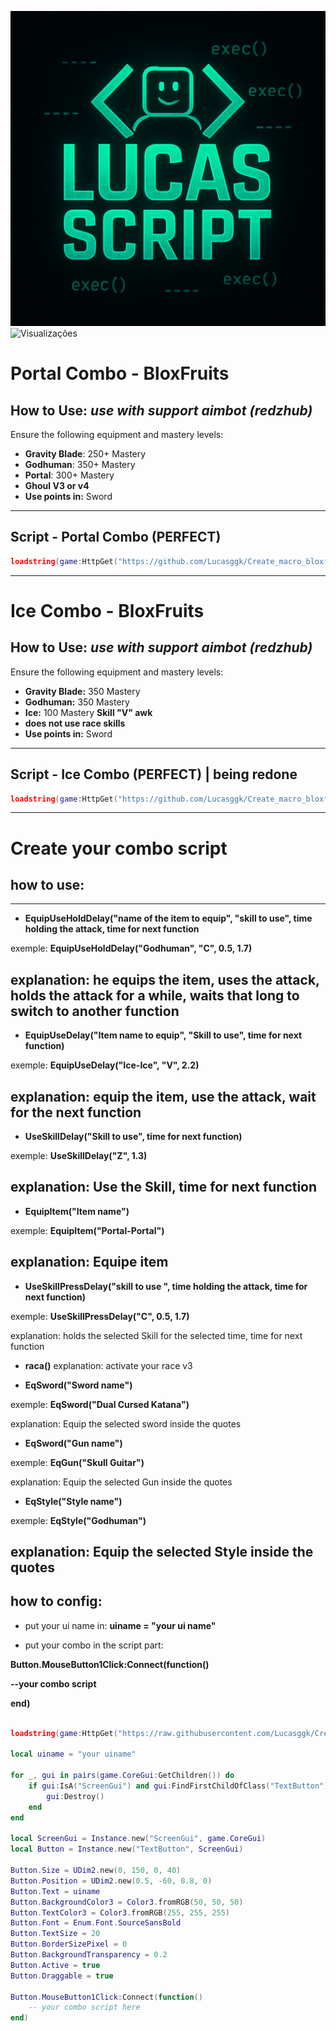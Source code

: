 ![Lucas Script](logo.png)
![Visualizações](https://komarev.com/ghpvc/?username=Lucasggk&label=VISITAS&color=green&style=plastic)
# Portal Combo - BloxFruits

## How to Use: *use with support aimbot (redzhub)*

Ensure the following equipment and mastery levels:

- **Gravity Blade**: 250+ Mastery  
- **Godhuman**: 350+ Mastery  
- **Portal**: 300+ Mastery  
- **Ghoul V3 or v4**
- **Use points in:** Sword
  
---

## Script - Portal Combo (PERFECT)

```lua
loadstring(game:HttpGet("https://github.com/Lucasggk/Create_macro_bloxfruits/raw/main/Portal.Loader.lua", true))()
```
---

# Ice Combo - BloxFruits

## How to Use: *use with support aimbot (redzhub)*

Ensure the following equipment and mastery levels:

- **Gravity Blade:** 350 Mastery
- **Godhuman:** 350 Mastery
- **Ice:** 100 Mastery **Skill "V" awk**
- **does not use race skills**
- **Use points in:** Sword

---

## Script - Ice Combo (PERFECT) | being redone 
```lua
loadstring(game:HttpGet("https://github.com/Lucasggk/Create_macro_bloxfruits/raw/main/Ice.Loader.lua", true))()
```
---

# Create your combo script

## how to use:

---
- **EquipUseHoldDelay("name of the item to equip", "skill to use", time holding the attack, time for next function**

exemple: **EquipUseHoldDelay("Godhuman", "C", 0.5, 1.7)**

explanation: he equips the item, uses the attack, holds the attack for a while, waits that long to switch to another function  
---
- **EquipUseDelay("Item name to equip", "Skill to use", time for next function)**

exemple: **EquipUseDelay("Ice-Ice", "V", 2.2)**

explanation: equip the item, use the attack, wait for the next function
---
- **UseSkillDelay("Skill to use", time for next function)**

exemple: **UseSkillDelay("Z", 1.3)**

explanation: Use the Skill, time for next function
---
- **EquipItem("Item name")**

exemple: **EquipItem("Portal-Portal")**

explanation: Equipe item
---
- **UseSkillPressDelay("skill to use ", time holding the attack, time for next function)**

exemple: **UseSkillPressDelay("C", 0.5, 1.7)**

explanation: holds the selected Skill for the selected time, time for next function  

- **raca()**
explanation: activate your race v3

- **EqSword("Sword name")**

exemple: **EqSword("Dual Cursed Katana")**

explanation: Equip the selected sword inside the quotes 

- **EqSword("Gun name")**

exemple: **EqGun("Skull Guitar")**

explanation: Equip the selected Gun inside the quotes 

- **EqStyle("Style name")**

exemple: **EqStyle("Godhuman")**

explanation: Equip the selected Style inside the quotes 
---
## how to config:

- put your ui name in:
**uiname = "your ui name"**



- put your combo in the script part:
 
**Button.MouseButton1Click:Connect(function()**

**--your combo script**

**end)**

```lua

loadstring(game:HttpGet("https://raw.githubusercontent.com/Lucasggk/Create_macro_bloxfruits/main/System2.0.lua"))()

local uiname = "your uiname"

for _, gui in pairs(game.CoreGui:GetChildren()) do
    if gui:IsA("ScreenGui") and gui:FindFirstChildOfClass("TextButton") and gui:FindFirstChildWhichIsA("TextButton").Text == uiname then
        gui:Destroy()
    end
end

local ScreenGui = Instance.new("ScreenGui", game.CoreGui)
local Button = Instance.new("TextButton", ScreenGui)

Button.Size = UDim2.new(0, 150, 0, 40)
Button.Position = UDim2.new(0.5, -60, 0.8, 0)
Button.Text = uiname
Button.BackgroundColor3 = Color3.fromRGB(50, 50, 50)
Button.TextColor3 = Color3.fromRGB(255, 255, 255)
Button.Font = Enum.Font.SourceSansBold
Button.TextSize = 20
Button.BorderSizePixel = 0
Button.BackgroundTransparency = 0.2
Button.Active = true
Button.Draggable = true

Button.MouseButton1Click:Connect(function()
    -- your combo script here
end)

```
